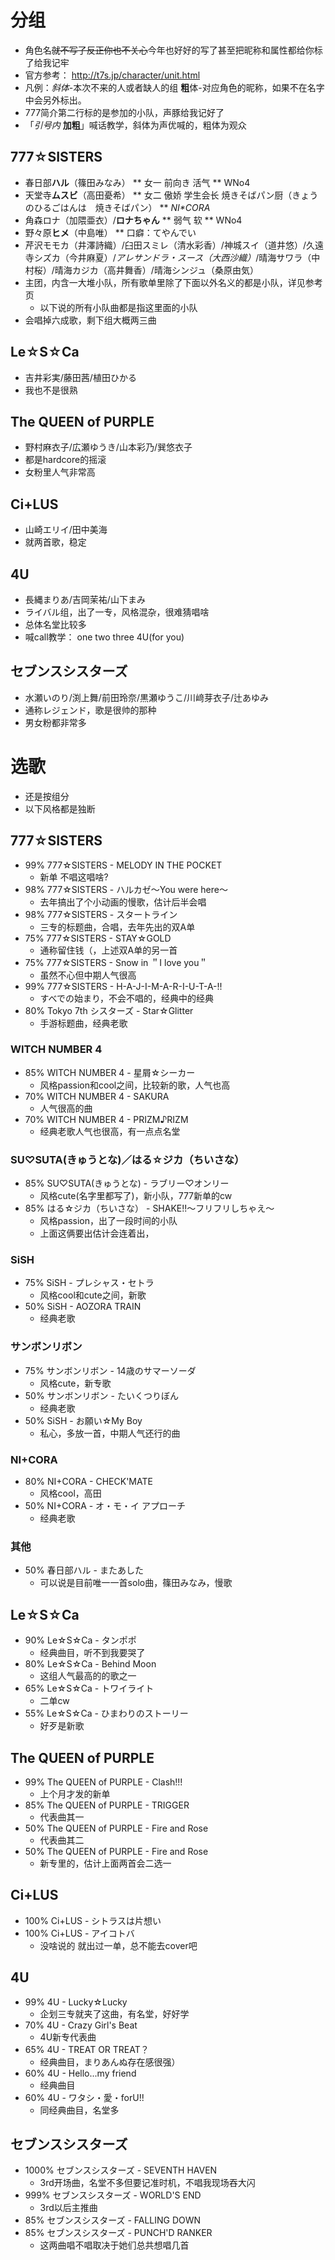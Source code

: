 

# 分组
* 角色名<del>就不写了反正你也不关心</del>今年也好好的写了甚至把昵称和属性都给你标了给我记牢
* 官方参考： http://t7s.jp/character/unit.html
* 凡例：*斜体*-本次不来的人或者缺人的组 **粗**体-对应角色的昵称，如果不在名字中会另外标出。
* 777简介第二行标的是参加的小队，声豚给我记好了
* 「*引号内* **加粗**」喊话教学，斜体为声优喊的，粗体为观众
## 777☆SISTERS
* 春日部**ハル**（篠田みなみ）
** 女一 前向き 活气
** WNo4
* 天堂寺**ムスビ**（高田憂希）
** 女二 傲娇 学生会长 焼きそばパン厨（きょうのひるごはんは　焼きそばパン）
** *NI\*CORA*
* 角森ロナ（加隈亜衣）/**ロナちゃん**
** 弱气 软
** WNo4
* 野々原**ヒメ**（中島唯）
** 口癖：てやんでい
* 芹沢モモカ（井澤詩織）/臼田スミレ（清水彩香）/神城スイ（道井悠）/久遠寺シズカ（今井麻夏）/*アレサンドラ・スース（大西沙織）*/晴海サワラ（中村桜）/晴海カジカ（高井舞香）/晴海シンジュ（桑原由気）
* 主团，内含一大堆小队，所有歌单里除了下面以外名义的都是小队，详见参考页
    * 以下说的所有小队曲都是指这里面的小队
* 会唱掉六成歌，剩下组大概两三曲

## Le☆S☆Ca
* 吉井彩実/藤田茜/植田ひかる
* 我也不是很熟

## The QUEEN of PURPLE
* 野村麻衣子/広瀬ゆうき/山本彩乃/巽悠衣子
* 都是hardcore的摇滚
* 女粉里人气非常高

## Ci+LUS
* 山崎エリイ/田中美海
* 就两首歌，稳定

## 4U
* 長縄まりあ/吉岡茉祐/山下まみ
* ライバル组，出了一专，风格混杂，很难猜唱啥
* 总体名堂比较多
* 喊call教学： one two three 4U(for you)

## セブンスシスターズ
* 水瀬いのり/渕上舞/前田玲奈/黒瀬ゆうこ/川﨑芽衣子/辻あゆみ
* 通称レジェンド，歌是很帅的那种
* 男女粉都非常多

# 选歌
* 还是按组分
* 以下风格都是独断

## 777☆SISTERS
* 99% 777☆SISTERS - MELODY IN THE POCKET
    * 新单 不唱这唱啥?
* 98% 777☆SISTERS - ハルカゼ～You were here～
    * 去年搞出了个小动画的慢歌，估计后半会唱
* 98% 777☆SISTERS - スタートライン
    * 三专的标题曲，合唱，去年先出的双A单
* 75% 777☆SISTERS - STAY☆GOLD
    * 通称留住钱（，上述双A单的另一首
* 75% 777☆SISTERS - Snow in ＂I love you＂
    * 虽然不心但中期人气很高
* 99% 777☆SISTERS - H-A-J-I-M-A-R-I-U-T-A-!!
    * すべでの始まり，不会不唱的，经典中的经典
* 80% Tokyo 7th シスターズ - Star☆Glitter
    * 手游标题曲，经典老歌

### WITCH NUMBER 4
* 85% WITCH NUMBER 4 - 星屑☆シーカー
    * 风格passion和cool之间，比较新的歌，人气也高
* 70% WITCH NUMBER 4 - SAKURA
    * 人气很高的曲
* 70% WITCH NUMBER 4 - PRIZM♪RIZM
    * 经典老歌人气也很高，有一点点名堂

### SU♡SUTA(きゅうとな)／はる☆ジカ（ちいさな）
* 85% SU♡SUTA(きゅうとな) - ラブリー♡オンリー
    * 风格cute(名字里都写了)，新小队，777新单的cw
* 85% はる☆ジカ（ちいさな） - SHAKE!!～フリフリしちゃえ～
    * 风格passion，出了一段时间的小队
    * 上面这俩要出估计会连着出，

### SiSH
* 75% SiSH - プレシャス・セトラ
    * 风格cool和cute之间，新歌
* 50% SiSH - AOZORA TRAIN
    * 经典老歌

### サンボンリボン
* 75% サンボンリボン - 14歳のサマーソーダ
    * 风格cute，新专歌
* 50% サンボンリボン - たいくつりぼん
    * 经典老歌
* 50% SiSH - お願い☆My Boy
    * 私心，多放一首，中期人气还行的曲

### NI+CORA
* 80% NI+CORA - CHECK'MATE
    * 风格cool，高田
* 50% NI+CORA - オ・モ・イ アプローチ
    * 经典老歌

### 其他
* 50% 春日部ハル - またあした
    * 可以说是目前唯一一首solo曲，篠田みなみ，慢歌

## Le☆S☆Ca
* 90% Le☆S☆Ca - タンポポ
    * 经典曲目，听不到我要哭了
* 80% Le☆S☆Ca - Behind Moon
    * 这组人气最高的的歌之一
* 65% Le☆S☆Ca - トワイライト
    * 二单cw
* 55% Le☆S☆Ca - ひまわりのストーリー
    * 好歹是新歌

## The QUEEN of PURPLE
* 99% The QUEEN of PURPLE - Clash!!!
    * 上个月才发的新单
* 85% The QUEEN of PURPLE - TRIGGER
    * 代表曲其一
* 50% The QUEEN of PURPLE - Fire and Rose
    * 代表曲其二
* 50% The QUEEN of PURPLE - Fire and Rose
    * 新专里的，估计上面两首会二选一

## Ci+LUS
* 100% Ci+LUS - シトラスは片想い
* 100% Ci+LUS - アイコトバ
    * 没啥说的 就出过一单，总不能去cover吧

## 4U
* 99% 4U - Lucky☆Lucky
    * 企划三专就夹了这曲，有名堂，好好学
* 70% 4U - Crazy Girl's Beat
    * 4U新专代表曲
* 65% 4U - TREAT OR TREAT？
    * 经典曲目，まりあんぬ存在感很强）
* 60% 4U - Hello...my friend
    * 经典曲目
* 60% 4U - ワタシ・愛・forU!!
    * 同经典曲目，名堂多

## セブンスシスターズ
* 1000% セブンスシスターズ - SEVENTH HAVEN
    * 3rd开场曲，名堂不多但要记准时机，不唱我现场吞大闪
* 999% セブンスシスターズ - WORLD'S END
    * 3rd以后主推曲
* 85% セブンスシスターズ - FALLING DOWN
* 85% セブンスシスターズ - PUNCH'D RANKER
    * 这两曲唱不唱取决于她们总共想唱几首
